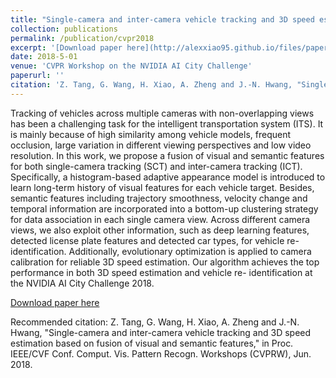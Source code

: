 ```yaml
---
title: "Single-camera and inter-camera vehicle tracking and 3D speed estimation based on fusion of visual and semantic features"
collection: publications
permalink: /publication/cvpr2018
excerpt: '[Download paper here](http://alexxiao95.github.io/files/paper_cvpr.pdf)'
date: 2018-5-01
venue: 'CVPR Workshop on the NVIDIA AI City Challenge'
paperurl: ''
citation: 'Z. Tang, G. Wang, H. Xiao, A. Zheng and J.-N. Hwang, "Single-camera and inter-camera vehicle tracking and 3D speed estimation based on fusion of visual and semantic features," in Proc. IEEE/CVF Conf. Comput. Vis. Pattern Recogn. Workshops (CVPRW), Jun. 2018.'
---
```

Tracking of vehicles across multiple cameras with non-overlapping views has been a challenging task for the intelligent transportation system (ITS). It is mainly because of high similarity among vehicle models, frequent occlusion, large variation in different viewing perspectives and low video resolution. In this work, we propose a fusion of visual and semantic features for both single-camera tracking (SCT) and inter-camera tracking (ICT). Specifically, a histogram-based adaptive appearance model is introduced to learn long-term history of visual features for each vehicle target. Besides, semantic features including trajectory smoothness, velocity change and temporal information are incorporated into a bottom-up clustering strategy for data association in each single camera view. Across different camera views, we also exploit other information, such as deep learning features, detected license plate features and detected car types, for vehicle re-identification. Additionally, evolutionary optimization is applied to camera calibration for reliable 3D speed estimation. Our algorithm achieves the top performance in both 3D speed estimation and vehicle re- identification at the NVIDIA AI City Challenge 2018.

[Download paper here](http://alexxiao95.github.io/files/paper_cvpr.pdf)

Recommended citation: Z. Tang, G. Wang, H. Xiao, A. Zheng and J.-N. Hwang, "Single-camera and inter-camera vehicle tracking and 3D speed estimation based on fusion of visual and semantic features," in Proc. IEEE/CVF Conf. Comput. Vis. Pattern Recogn. Workshops (CVPRW), Jun. 2018.